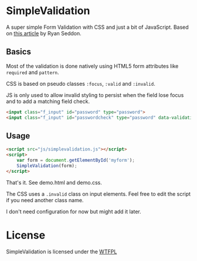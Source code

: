 # SimpleValidation
A super simple Form Validation with CSS and just a bit of JavaScript.
Based on [this article](http://alistapart.com/article/forward-thinking-form-validation)
by Ryan Seddon.

## Basics
Most of the validation is done natively using HTML5 form attributes like `required` and `pattern`.

CSS is based on pseudo classes `:focus`, `:valid` and `:invalid`.

JS is only used to allow invalid styling to persist when the field lose focus and to add a matching field check.

```html
<input class="f_input" id="password" type="password">
<input class="f_input" id="passwordcheck" type="password" data-validation-matches="password" data-validation-matches-message="Passwords should match">
```

## Usage
```html
<script src="js/simplevalidation.js"></script>
<script>
    var form = document.getElementById('myform');
    SimpleValidation(form);
</script>
```
That's it. See demo.html and demo.css.

The CSS uses a `.invalid` class on input elements. Feel free to edit the script if you need another class name.

I don't need configuration for now but might add it later.

# License
SimpleValidation is licensed under the [WTFPL](http://www.wtfpl.net/about/ "Do What The Fuck You Want To Public License")
